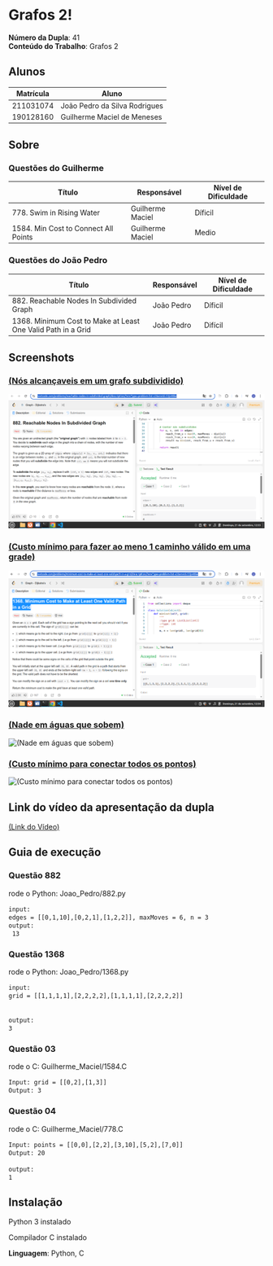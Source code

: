 # Grafos 2!

**Número da Dupla**: 41<br>
**Conteúdo do Trabalho**: Grafos 2<br>

## Alunos
|Matrícula | Aluno |
| -- | -- |
| 211031074 | João Pedro da Silva Rodrigues |
| 190128160 | Guilherme Maciel de Meneses |

## Sobre 
### Questões do Guilherme 
| Título | Responsável | Nível de Dificuldade | 
| -- | -- | -- |
| 778. Swim in Rising Water | Guilherme Maciel | Díficil |
| 1584. Min Cost to Connect All Points | Guilherme Maciel | Medio |

### Questões do João Pedro
| Título | Responsável | Nível de Dificuldade | 
| -- | -- | -- |
|882. Reachable Nodes In Subdivided Graph | João Pedro | Díficil |
|1368. Minimum Cost to Make at Least One Valid Path in a Grid | João Pedro | Difícil | 


## Screenshots
### [(Nós alcançaveis em um grafo subdividido)](https://leetcode.com/problems/reachable-nodes-in-subdivided-graph/description/?envType=problem-list-v2&envId=53js48ke)

![(Nós alcançaveis em um grafo subdividido)](/Imagens/882Reachble%20nodes%20in%20Subdvided.png)

### [ (Custo mínimo para fazer ao meno 1 caminho válido em uma grade)](https://leetcode.com/problems/minimum-cost-to-make-at-least-one-valid-path-in-a-grid/description/?envType=problem-list-v2&envId=53js48ke)

![ (Custo mínimo para fazer ao meno 1 caminho válido em uma grade)](/Imagens/1368Minimun%20Cost%20to%20make%20at%20least.png)


### [(Nade em águas que sobem)](https://leetcode.com/problems/swim-in-rising-water/description/?envType=problem-list-v2&envId=heap-priority-queue)

![(Nade em águas que sobem)]()

### [(Custo mínimo para conectar todos os pontos)](https://leetcode.com/problems/min-cost-to-connect-all-points/description/?envType=problem-list-v2&envId=minimum-spanning-tree)

![(Custo mínimo para conectar todos os pontos)]() 


## Link do vídeo da apresentação da dupla 

[(Link do Vídeo)]()


## Guia de execução

### Questão 882

rode o Python: Joao_Pedro/882.py

```
input: 
edges = [[0,1,10],[0,2,1],[1,2,2]], maxMoves = 6, n = 3
output: 
 13

```

### Questão 1368

rode o Python: Joao_Pedro/1368.py

```
input: 
grid = [[1,1,1,1],[2,2,2,2],[1,1,1,1],[2,2,2,2]]


output:
3

```

### Questão 03

rode o C: Guilherme_Maciel/1584.C

```
Input: grid = [[0,2],[1,3]]
Output: 3

```

### Questão 04

rode o C: Guilherme_Maciel/778.C
```
Input: points = [[0,0],[2,2],[3,10],[5,2],[7,0]]
Output: 20

output:
1

```

## Instalação 
<p>Python 3 instalado </p>
<p>Compilador C instalado </p> 

**Linguagem**: Python, C <br>
